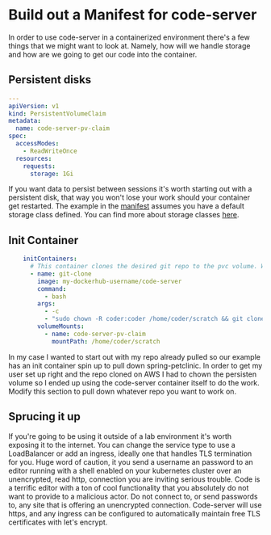 # Build out a Manifest for code-server

In order to use code-server in a containerized environment there's a few things that we might want to look at. Namely, how will we handle storage and how are we going to get our code into the container.

## Persistent disks

```yaml
---
apiVersion: v1
kind: PersistentVolumeClaim
metadata:
  name: code-server-pv-claim
spec:
  accessModes:
    - ReadWriteOnce
  resources:
    requests:
      storage: 1Gi
```

If you want data to persist between sessions it's worth starting out with a persistent disk, that way you won't lose your work should your container get restarted. The example in the [manifest](code-server.yaml) assumes you have a default storage class defined. You can find more about storage classes [here](https://kubernetes.io/docs/concepts/storage/storage-classes/).

## Init Container

```yaml
    initContainers:
      # This container clones the desired git repo to the pvc volume. We're also going to chown the disk in case it got mounted as another user.
      - name: git-clone
        image: my-dockerhub-username/code-server
        command:
          - bash
        args:
          - -c
          - "sudo chown -R coder:coder /home/coder/scratch && git clone https://github.com/spring-projects/spring-petclinic.git /home/coder/scratch/spring-petclinic" 
        volumeMounts:
          - name: code-server-pv-claim
            mountPath: /home/coder/scratch
```

In my case I wanted to start out with my repo already pulled so our example has an init container spin up to pull down spring-petclinic. In order to get my user set up right and the repo cloned on AWS I had to chown the persisten volume so I ended up using the code-server container itself to do the work.  Modify this section to pull down whatever repo you want to work on.

## Sprucing it up

If you're going to be using it outside of a lab environment it's worth exposing it to the internet. You can change the service type to use a LoadBalancer or add an ingress, ideally one that handles TLS termination for you. Huge word of caution, it you send a username an password to an editor running with a shell enabled on your kubernetes cluster over an unencrypted, read http, connection you are inviting serious trouble. Code is a terrific editor with a ton of cool functionality that you absolutely do not want to provide to a malicious actor. Do not connect to, or send passwords to, any site that is offering an unencrypted connection. Code-server will use https, and any ingress can be configured to automatically maintain free TLS certificates with let's encrypt.
